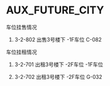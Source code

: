 # AUX_FUTURE_CITY
车位挂售情况

1. 3-2-802 出售3号楼下 -1F车位 C-082




车位挂租情况

1. 3-2-701 出租3号楼下 -2F车位 -1F车位

2. 3-2-702 出租3号楼下 -2F车位 G-032
